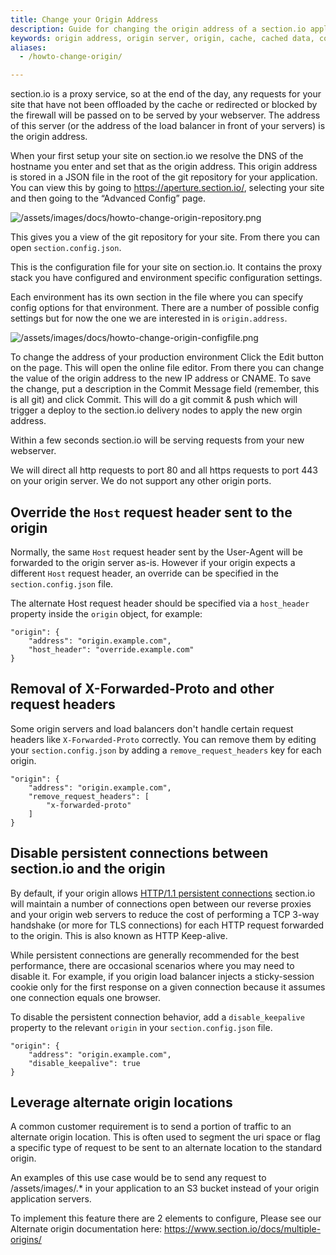 ```yaml
---
title: Change your Origin Address
description: Guide for changing the origin address of a section.io application.
keywords: origin address, origin server, origin, cache, cached data, content delivery network, CDN
aliases:
  - /howto-change-origin/

---
```


section.io is a proxy service, so at the end of the day, any requests for your site that have not been offloaded by the cache or redirected or blocked by the firewall will be passed on to be served by your webserver. The address of this server (or the address of the load balancer in front of your servers) is the origin address.

When your first setup your site on section.io we resolve the DNS of the hostname you enter and set that as the origin address. This origin address is stored in a JSON file in the root of the git repository for your application. You can view this by going to <https://aperture.section.io/>, selecting your site and then going to the “Advanced Config” page.

![/assets/images/docs/howto-change-origin-repository.png](/assets/images/docs/howto-change-origin-repository.png)

This gives you a view of the git repository for your site. From there you can open `section.config.json`.

This is the configuration file for your site on section.io. It contains the proxy stack you have configured and environment specific configuration settings.

Each environment has its own section in the file where you can specify config options for that environment. There are a number of possible config settings but for now the one we are interested in is `origin.address`.

![/assets/images/docs/howto-change-origin-configfile.png](/assets/images/docs/howto-change-origin-configfile.png)

To change the address of your production environment Click the Edit button on the page. This will open the online file editor. From there you can change the value of the origin address to the new IP address or CNAME. To save the change, put a description in the Commit Message field (remember, this is all git) and click Commit. This will do a git commit & push which will trigger a deploy to the section.io delivery nodes to apply the new orgin address.

Within a few seconds section.io will be serving requests from your new webserver.

We will direct all http requests to port 80 and all https requests to port 443 on your origin server. We do not support any other origin ports.

## Override the `Host` request header sent to the origin

Normally, the same `Host` request header sent by the User-Agent will be forwarded to the origin server as-is. However if your origin expects a different `Host` request header, an override can be specified in the `section.config.json` file.

The alternate Host request header should be specified via a `host_header` property inside the `origin` object, for example:

    "origin": {
        "address": "origin.example.com",
        "host_header": "override.example.com"
    }

## Removal of X-Forwarded-Proto and other request headers
Some origin servers and load balancers don't handle certain request headers like `X-Forwarded-Proto` correctly. You can remove them by editing your `section.config.json` by adding a `remove_request_headers` key for each origin.

    "origin": {
        "address": "origin.example.com",
        "remove_request_headers": [
            "x-forwarded-proto"
        ]
    }

## Disable persistent connections between section.io and the origin

By default, if your origin allows [HTTP/1.1 persistent connections](https://tools.ietf.org/html/rfc7230#section-6.3) section.io will maintain a number of connections open between our reverse proxies and your origin web servers to reduce the cost of performing a TCP 3-way handshake (or more for TLS connections) for each HTTP request forwarded to the origin. This is also known as HTTP Keep-alive.

While persistent connections are generally recommended for the best performance, there are occasional scenarios where you may need to disable it. For example, if you origin load balancer injects a sticky-session cookie only for the first response on a given connection because it assumes one connection equals one browser.

To disable the persistent connection behavior, add a `disable_keepalive` property to the relevant `origin` in your `section.config.json` file.

    "origin": {
        "address": "origin.example.com",
        "disable_keepalive": true
    }

## Leverage alternate origin locations

A common customer requirement is to send a portion of traffic to an alternate origin location. This is often used to segment the uri space or flag a specific type of request to be sent to an alternate location to the standard origin.

An examples of this use case would be to send any request to /assets/images/.\* in your application to an S3 bucket instead of your origin application servers.

To implement this feature there are 2 elements to configure, Please see our Alternate origin documentation here: https://www.section.io/docs/multiple-origins/



